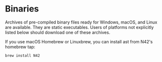 # Binaries

Archives of pre-compiled binary files ready for Windows, macOS, and Linux are available. They are static executables. Users of platforms not explicitly listed below should download one of these archives.

If you use macOS Homebrew or Linuxbrew, you can install ast from N42's homebrew tap:

```text
brew install N42
```

